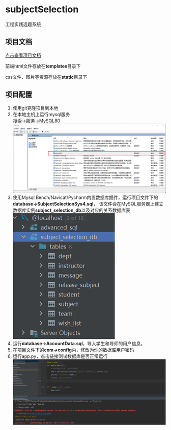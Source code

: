 # subjectSelection
 工程实践选题系统

## 项目文档  
[点击查看项目文档](https://note.youdao.com/s/Z4NKGtb9)

前端html文件存放在**templates**目录下

css文件、图片等资源存放在**static**目录下

## 项目配置
1. 使用git克隆项目到本地
2. 在本地主机上运行mysql服务  
搜索->服务->MySQL80
![img.png](ReadMeAssests/MySQL80.png)
3. 使用Mysql Bench/Navicat/Pycharm内置数据库插件，运行项目文件下的**database->SubjectSelectionSys4.sql**，
该文件会在MySQL服务器上建立数据库实例**subject_selection_db**以及对应的关系数据库表
![img.png](ReadMeAssests/database.png)
4. 运行**database->AccountData.sql**，导入学生和导师的用户信息。
5. 在项目文件下的**com->config**内，修改为你的数据库用户密码
6. 运行app.py，点击链接测试数据库是否正常运行
![img.png](ReadMeAssests/test_database.png)


